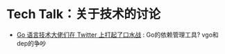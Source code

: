 # Tech Talk：关于技术的讨论


- [Go 语言技术大佬们在 Twitter 上打起了口水战](https://mp.weixin.qq.com/s?__biz=MzI0MzQyMTYzOQ==&mid=2247484494&idx=1&sn=d62dc7864f5b2051d8ec9aef63eab6ff&chksm=e96c1ce6de1b95f0d8eaa86f210b90d53bc2f7cb90c1b4454faf893adbdf21fd7c1afd464a76&mpshare=1&scene=1&srcid=1117TkSSGvadHrPBqkXaRyP2&from=groupmessage&ascene=1&devicetype=android-26&version=2607033a&nettype=WIFI&abtest_cookie=BQABAAgACgALAA0AFAAFAJ2GHgAjlx4AWZkeAImZHgCLmR4AAAA%3D&lang=zh_CN&pass_ticket=IEYhjBf0LZ1N7pn57Uc18oz05uUVEDr2ETbhksNYdBgA8Kw5yyMykrONSQARXzS2&wx_header=1) : Go的依赖管理工具? vgo和dep的争吵
